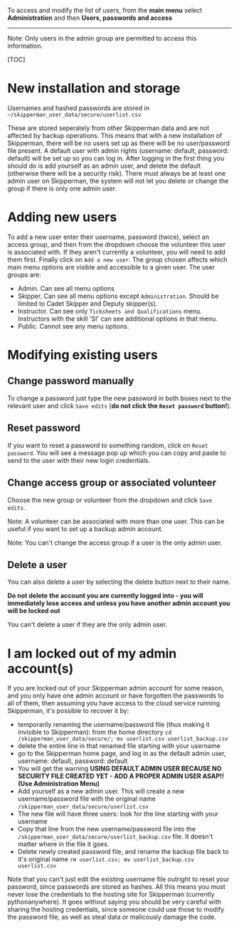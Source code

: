 To access and modify the list of users, from the **main menu** select **Administration** and then **Users, passwords and access**
___

Note: Only users in the admin group are permitted to access this information.

[TOC]

# New installation and storage

Usernames and hashed passwords are stored in `~/skipperman_user_data/secure/userlist.csv`

These are stored seperately from other Skipperman data and are not affected by backup operations. This means that with a new installation of Skipperman, there will be no users set up as there will be no user/password file present. A default user with admin rights (username: default, password: default) will be set up so you can log in. After logging in the first thing you should do is add yourself as an admin user, and delete the default (otherwise there will be a security risk). There must always be at least one admin user on Skipperman, the system will not let you delete or change the group if there is only one admin user. 


# Adding new users

To add a new user enter their username, password (twice), select an access group, and then from the dropdown choose the volunteer this user is associated with. If they aren't currently a volunteer, you will need to add them first. Finally click on `Add a new user`. The group chosen affects which main menu options are visible and accessible to a given user. The user groups are:

- Admin. Can see all menu options
- Skipper. Can see all menu options except `Administration`. Should be limited to Cadet Skipper and Deputy skipper(s).
- Instructor. Can see only `Ticksheets and Qualifications` menu. Instructors with the skill 'SI' can see additional options in that menu.
- Public. Cannot see any menu options.


# Modifying existing users

## Change password manually

To change a password just type the new password in both boxes next to the relevant user and click `Save edits` (**do not click the `Reset password` button!**).

## Reset password

If you want to reset a password to something random, click on `Reset password`. You will see a message pop up which you can copy and paste to send to the user with their new login credentials.

## Change access group or associated volunteer

Choose the new group or volunteer from the dropdown and click `Save edits`. 

Note: A volunteer can be associated with more than one user. This can be useful if you want to set up a backup admin account.

Note: You can't change the access group if a user is the only admin user.

## Delete a user

You can also delete a user by selecting the delete button next to their name. 

**Do not delete the account you are currently logged into - you will immediately lose access and unless you have another admin account you will be locked out**

You can't delete a user if they are the only admin user.

# I am locked out of my admin account(s)

If you are locked out of your Skipperman admin account for some reason, and you only have one admin account or have forgotten the passwords to all of them, then assuming you have access to the cloud service running Skipperman, it's possible to recover it by:

- temporarily renaming the username/password file (thus making it invisible to Skipperman): from the home directory `cd /skipperman_user_data/secure/; mv userlist.csv userlist_backup.csv` 
- delete the entire line in that renamed file starting with your username
- go to the Skipperman home page, and log in as the default admin user, username: default, password: default
- You will get the warning **USING DEFAULT ADMIN USER BECAUSE NO SECURITY FILE CREATED YET - ADD A PROPER ADMIN USER ASAP!! (Use Administration Menu)**
- Add yourself as a new admin user. This will create a new username/password file with the original name `/skipperman_user_data/secure/userlist.csv`
- The new file will have three users: look for the line starting with your username
- Copy that line from the new username/password file into the `/skipperman_user_data/secure/userlist_backup.csv` file. It doesn't matter where in the file it goes.
- Delete newly created password file, and rename the backup file back to it's original name `rm userlist.csv; mv userlist_backup.csv userlist.csv`
 
Note that you can't just edit the existing username file outright to reset your password, since passwords are stored as hashes. All this means you must never lose the credentials to the hosting site for Skipperman (currently pythonanywhere). It goes without saying you should be very careful with sharing the hosting credentials, since someone could use those to modify the password file, as well as steal data or malicously damage the code.

